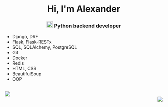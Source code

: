 <h1 align="center">Hi, I'm Alexander</h1>
<h3 align="center"><img src="https://s3.dualstack.us-east-2.amazonaws.com/pythondotorg-assets/media/files/python-logo-only.svg" height="20"/> Python backend developer</h3>

- Django, DRF
- Flask, Flask-RESTx
- SQL, SQLAlchemy, PostgreSQL
- Git
- Docker
- Redis
- HTML, CSS
- BeautifulSoup
- OOP

<br>
<img src="https://www.codewars.com/users/Giriraj_das/badges/micro" align="left"><br> <img src="https://komarev.com/ghpvc/?username=Giriraj-das" align="right">
